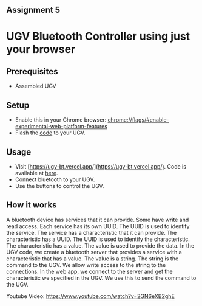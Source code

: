 ## Assignment 5

# UGV Bluetooth Controller using just your browser

## Prerequisites

- Assembled UGV

## Setup

- Enable this in your Chrome browser:
[chrome://flags/#enable-experimental-web-platform-features](chrome://flags/#enable-experimental-web-platform-features)
- Flash the [code](./) to your UGV.

## Usage

- Visit [https://ugv-bt.vercel.app/](https://ugv-bt.vercel.app/). Code is available at [here](./app/).
- Connect bluetooth to your UGV.
- Use the buttons to control the UGV.

## How it works

A bluetooth device has services that it can provide. Some have write and read access. Each service has its own UUID. The UUID is used to identify the service. The service has a characteristic that it can provide. The characteristic has a UUID. The UUID is used to identify the characteristic. The characteristic has a value. The value is used to provide the data. In the UGV code, we create a bluetooth server that provides a service with a characteristic that has a value. The value is a string. The string is the command to the UGV. We allow write access to the string to the connections. In the web app, we connect to the server and get the characteristic we specified in the UGV. We use this to send the command to the UGV.

Youtube Video: https://www.youtube.com/watch?v=2GN6eXB2ghE
